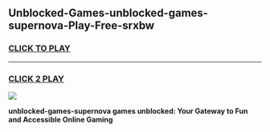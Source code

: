 
## Unblocked-Games-unblocked-games-supernova-Play-Free-srxbw
<h3>
<a href="https://premium76.site?title=unblocked-games-supernova&ref=18A1">CLICK TO PLAY</a></h3>
<hr>

<h3>
<a href="https://premium76.site?title=unblocked-games-supernova&ref=18A1">CLICK 2 PLAY</a>
  
</h3>

<a href="https://premium76.site?title=unblocked-games-supernova&ref=18A1"><img src="https://clearcache.store/games.png"></a>


**unblocked-games-supernova games unblocked: Your Gateway to Fun and Accessible Online Gaming**
